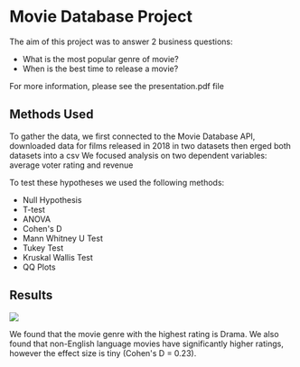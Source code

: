# Movie Database Project
The aim of this project was to answer 2 business questions:
* What is the most popular genre of movie?
* When is the best time to release a movie?

For more information, please see the presentation.pdf file

## Methods Used

To gather the data, we first connected to the Movie Database API, downloaded data for films released in 2018 in two datasets then erged both datasets into a csv
We focused analysis on two dependent variables: average voter rating and revenue


To test these hypotheses we used the following methods: 

- Null Hypothesis
- T-test
- ANOVA
- Cohen's D
- Mann Whitney U Test
- Tukey Test
- Kruskal Wallis Test
- QQ Plots

## Results

<p align="left">
  <img src="https://github.com/joekryan/movie_database_project/blob/master/images/dramedy.png">
</p>
We found that the movie genre with the highest rating is Drama. We also found that non-English language movies have significantly higher ratings, however the effect size is tiny (Cohen's D = 0.23).

